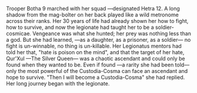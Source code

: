 Trooper Botha 9 marched with her squad —designated Hetra 12. A long shadow from the mag-bolter on her back played like a wild metronome across their ranks. Her 30 years of life had already shown her how to fight, how to survive, and now the legionate had taught her to be a soldier-cosmicae. Vengeance was what she hunted; her prey was nothing less than a god. But she had learned, —as a daughter, as a prisoner, as a soldier— no fight is un-winnable, no thing is un-killable. Her Legionatus mentors had told her that, "hate is poison on the mind", and that the target of her hate, Qur'Xul —The Silver Queen— was a chaotic ascendant and could only be found when they wanted to be. Even if found —a rarity she had been told— only the most powerful of the Custodia-Cosma can face an ascendant and hope to survive. "Then I will become a Custodia-Cosma" she had replied. Her long journey began with the legionate.
